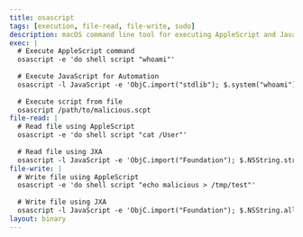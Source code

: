 ```yaml
---
title: osascript
tags: [execution, file-read, file-write, sudo]
description: macOS command line tool for executing AppleScript and JavaScript for Automation (JXA).
exec: |
  # Execute AppleScript command
  osascript -e 'do shell script "whoami"'
  
  # Execute JavaScript for Automation
  osascript -l JavaScript -e 'ObjC.import("stdlib"); $.system("whoami")'
  
  # Execute script from file
  osascript /path/to/malicious.scpt
file-read: |
  # Read file using AppleScript
  osascript -e 'do shell script "cat /User"'
  
  # Read file using JXA
  osascript -l JavaScript -e 'ObjC.import("Foundation"); $.NSString.stringWithContentsOfFile("~/Library/Preferences/com.apple.finder.plist")'
file-write: |
  # Write file using AppleScript
  osascript -e 'do shell script "echo malicious > /tmp/test"'
  
  # Write file using JXA
  osascript -l JavaScript -e 'ObjC.import("Foundation"); $.NSString.alloc.initWithUTF8String("malicious").writeToFileAtomically("/tmp/test", true)'
layout: binary
---
```

